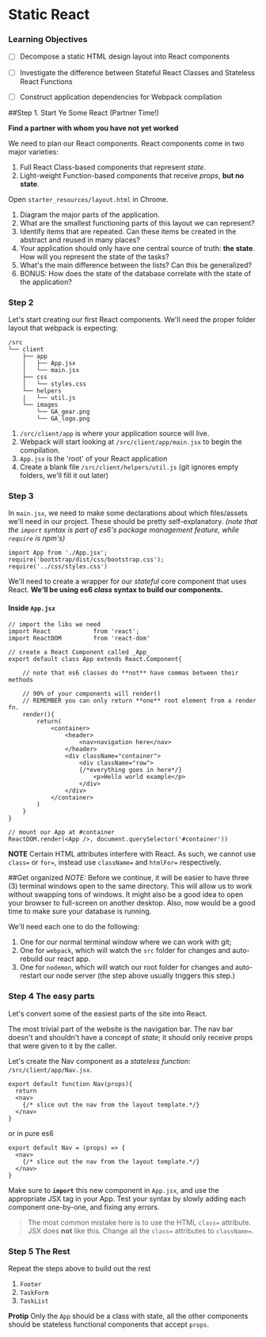 # Static React
### Learning Objectives
 - [ ] Decompose a static HTML design layout into React components
 - [ ] Investigate the difference between Stateful React Classes and Stateless React Functions
 - [ ] Construct application dependencies for Webpack compilation
   

##Step 1. Start Ye Some React (Partner Time!)

**Find a partner with whom you have not yet worked**

We need to plan our React components. React components come in two major varieties: 
  1. Full React Class-based components that represent _state_.
  2. Light-weight Function-based components that receive _props_, **but no state**. 

Open `starter_resources/layout.html` in Chrome. 
  1. Diagram the major parts of the application. 
  2. What are the smallest functioning parts of this layout we can represent?
  3. Identify items that are repeated. Can these items be created in the abstract and reused in many places?
  4. Your application should only have one central source of truth: **the state**. How will you represent the state of the tasks?
  5. What's the main difference between the lists? Can this be generalized?
  6. BONUS: How does the state of the database correlate with the state of the application?

### Step 2 
Let's start creating our first React components. We'll need the proper folder layout that webpack is expecting:

```
/src
└── client
    ├── app
    │   ├── App.jsx
    │   └── main.jsx
    ├── css
    │   └── styles.css
    └── helpers
    |   └── util.js
    └── images
        └── GA_gear.png
        └── GA_logo.png
```

  1. `/src/client/app` is where your application source will live. 
  2. Webpack will start looking at `/src/client/app/main.jsx` to begin the compilation. 
  2. `App.jsx` is the 'root' of your React application
  3. Create a blank file `/src/client/helpers/util.js` (git ignores empty folders, we'll fill it out later)


### Step 3

In `main.jsx`, we need to make some declarations about which files/assets we'll need in our project. These should be pretty self-explanatory. _(note that the `import` syntax is part of es6's package management feature, while `require` is npm's)_

```
import App from './App.jsx';
require('bootstrap/dist/css/bootstrap.css');
require('../css/styles.css')
```



We'll need to create a wrapper for our _stateful_ core component that uses React. **We'll be using es6 _class_ syntax to build our components.** 

#### Inside `App.jsx` 
```
// import the libs we need
import React            from 'react';
import ReactDOM         from 'react-dom'

// create a React Component called _App_
export default class App extends React.Component{

    // note that es6 classes do **not** have commas between their methods

    // 90% of your components will render()
    // REMEMBER you can only return **one** root element from a render fn.
    render(){
        return(
            <container>
                <header>
                    <nav>navigation here</nav>
                </header>
                <div className="container">
                    <div className="row">
                    {/*everything goes in here*/}
                        <p>Hello world example</p>
                    </div>
                </div>
            </container>
        )
    }
}

// mount our App at #container
ReactDOM.render(<App />, document.querySelector('#container'))
```

**NOTE** Certain HTML attributes interfere with React. As such, we cannot use `class=` or `for=`, instead use `className=` and `htmlFor=` respectively.


##Get organized
_NOTE:_ Before we continue, it will be easier to have three (3) terminal windows open to the same directory. This will allow us to work without swapping tons of windows. It might also be a good idea to open your browser to full-screen on another desktop. Also, now would be a good time to make sure your database is running. 

We'll need each one to do the following:
 1. One for our normal terminal window where we can work with git; 
 2. One for `webpack`, which will watch the `src` folder for changes and auto-rebuild our react app. 
 3. One for `nodemon`, which will watch our root folder for changes and auto-restart our node server (the step above usually triggers this step.) 


### Step 4 The easy parts
Let's convert some of the easiest parts of the site into React.

The most trivial part of the website is the navigation bar. The nav bar doesn't and shouldn't have a concept of _state_; it should only receive props that were given to it by the caller.

Let's create the Nav component as a _stateless function_: `/src/client/app/Nav.jsx`.

```
export default function Nav(props){
  return 
  <nav>
    {/* slice out the nav from the layout template.*/}
  </nav>
}
``` 
or in pure es6
```
export default Nav = (props) => {
  <nav>
    {/* slice out the nav from the layout template.*/}
  </nav>
}
```

Make sure to **`import`** this new component in `App.jsx`, and use the appropriate JSX tag in your App. Test your syntax by slowly adding each component one-by-one, and fixing any errors.

> The most common mistake here is to use the HTML `class=` attribute. JSX does **not** like this. Change all the `class=` attributes to `className=`.


### Step 5 The Rest

Repeat the steps above to build out the rest
  1. `Footer`
  2. `TaskForm`
  3. `TaskList`

**Protip** Only the `App` should be a class with state, all the other components should be stateless functional components that accept `props`.
